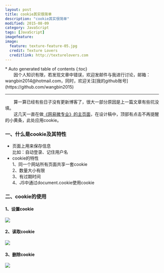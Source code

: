 ```yaml
---
layout: post
title: cookie其实很简单
description: "cookie其实很简单"
modified: 2015-08-09
category: JavaScript
tags: [JavaScript]
imagefeature: 
image:
  feature: texture-feature-05.jpg
  credit: Texture Lovers
  creditlink: http://texturelovers.com
---
```


<style type="text/css">
    .trans {
        font-size:12px;
        color:#999;
    }
</style>
<section id="table-of-contents" class="toc">
<div id="drawer" markdown="1">
*  Auto generated table of contents
{:toc}
</div>
</section><!-- /#table-of-contents -->
　　因个人知识有限，若发现文章中错误，欢迎发邮件与我进行讨论，邮箱：wangbin2014@hotmail.com，同时，欢迎关注[我的github账号](https://github.com/wangbin2015)                  　　        

***
　　算一算已经有些日子没有更新博客了，很大一部分原因是上一篇文章有些坑没填。        
　　这几天一直在做[《网易微专业》的主页面](https://github.com/wangbin2015/WYEDU)，在设计稿中，顶部有点击不再提醒的小黄条，此处应用cookie。        

### 一、什么是cookie及其特性

* 页面上用来保存信息     
比如：自动登录、记住用户名   
* cookie的特性    
1、同一个网站所有页面共享一套cookie    
2、数量大小有限     
3、有过期时间     
4、JS中通过document.cookie使用cookie    

### 二、cookie的使用    

#### 1、设置cookie    

![](\images\post\20150809\20150809-1.png)

#### 2、读取cookie      

![](\images\post\20150809\20150809-2.png)

#### 3、删除cookie         

![](\images\post\20150809\20150809-3.png)

     